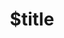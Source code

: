 ---
title: $title
second_title: Aspose.3D dla .NET API — odniesienie
description: $description
type: docs
weight: $weight
url: /pl/net/$ref/
---